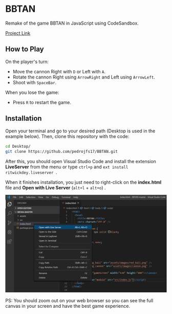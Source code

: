 # BBTAN

Remake of the game BBTAN in JavaScript using CodeSandbox.

[Project Link](https://codesandbox.io/s/github/pedrojfs17/BBTAN)

## How to Play

On the player's turn:
* Move the cannon Right with ```D``` or Left with ```A```.
* Rotate the cannon Right using ```ArrowRight``` and Left using ```ArrowLeft```.
* Shoot with ```SpaceBar```.

When you lose the game:
* Press ```R``` to restart the game.

## Installation

Open your terminal and go to your desired path (Desktop is used in the example below). Then, clone this repository with the code:

```bash
cd Desktop/
git clone https://github.com/pedrojfs17/BBTAN.git
```

After this, you should open Visual Studio Code and install the extension **LiveServer** from the menu or type ```ctrl+p``` and ```ext install ritwickdey.liveserver ```. 

When it finishes installation, you just need to right-click on the **index.html** file and **Open with Live Server** (```alt+l``` + ```alt+o```) .

![Open With Live Server](https://github.com/pedrojfs17/BBTAN/blob/master/assets/images/openWithLiveServer.PNG)

PS: You should zoom out on your web browser so you can see the full canvas in your screen and have the best game experience. 
